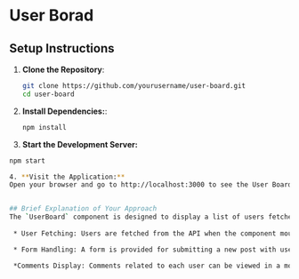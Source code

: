 # User Borad

## Setup Instructions

1. **Clone the Repository**:
   ```bash
   git clone https://github.com/yourusername/user-board.git
   cd user-board

2. **Install Dependencies:**:
   ```bash
   npm install

3. **Start the Development Server:**
  ```bash
  npm start  

4. **Visit the Application:**
 Open your browser and go to http://localhost:3000 to see the User Board in action.


 ## Brief Explanation of Your Approach
 The `UserBoard` component is designed to display a list of users fetched from the JSONPlaceholder API 
    
   * User Fetching: Users are fetched from the API when the component mounts.

   * Form Handling: A form is provided for submitting a new post with user details, and upon submission, the data is sent to the API.

   *Comments Display: Comments related to each user can be viewed in a modal.
